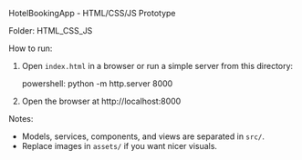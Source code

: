HotelBookingApp - HTML/CSS/JS Prototype

Folder: HTML_CSS_JS

How to run:
1. Open `index.html` in a browser or run a simple server from this directory:

   powershell:
   python -m http.server 8000

2. Open the browser at http://localhost:8000

Notes:
- Models, services, components, and views are separated in `src/`.
- Replace images in `assets/` if you want nicer visuals.
